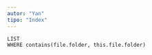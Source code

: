 ```yaml
---
autor: "Yan"
tipo: "Index"
---
```


```dataview
LIST
WHERE contains(file.folder, this.file.folder) 
```




